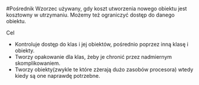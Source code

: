 #Pośrednik
Wzorzec używany, gdy koszt utworzenia nowego obiektu jest kosztowny w utrzymaniu. Możemy też ograniczyć
dostęp do danego obiektu. 

Cel
- Kontroluje dostęp do klas i jej obiektów, pośrednio poprzez inną klasę i obiekty.
- Tworzy opakowanie dla klas, żeby je chronić przez nadmiernym skomplikowaniem.
- Tworzy obiekty(zwykle te które zżerają dużo zasobów procesora) wtedy kiedy są one naprawdę potrzebne.
